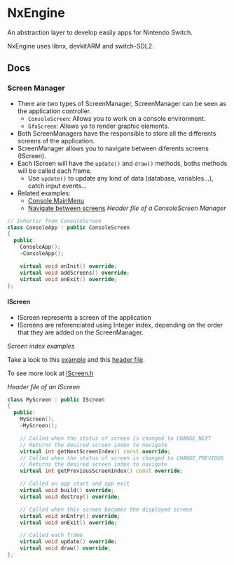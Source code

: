 # NxEngine

An abstraction layer to develop easily apps for Nintendo Switch.

NxEngine uses libnx, devkitARM and switch-SDL2. 

## Docs

### Screen Manager

- There are two types of ScreenManager, ScreenManager can be seen as the application controller.
  - ``ConsoleScreen``: Allows you to work on a console environment.
  - ``GfxScreen``: Allows yo to render graphic elements.
- Both ScreenManagers have the responsible to store all the differents screens of the application.
- ScreenManager allows you to navigate between diferents screens (IScreen). 
- Each IScreen will have the ``update()`` and ``draw()`` methods, boths methods will be called each frame.
  - Use ``update()`` to update any kind of data (database, variables...), catch input events...
- Related examples:
  - [Console MainMenu](examples/console-apps/main-menu)
  - [Navigate between screens](examples/console-app/navigate-between-screens)
*Header file of a ConsoleScreen Manager*

```cpp
// Inhertir from ConsoleScreen
class ConsoleApp : public ConsoleScreen
{
  public:
    ConsoleApp();
    ~ConsoleApp();

    virtual void onInit() override;
    virtual void addScreens() override;
    virtual void onExit() override;
};
```
#### IScreen

- IScreen represents a screen of the application
- IScreens are referenciated using Integer index, depending on the  order that they are added on the ScreenManager.

*Screen index examples*

Take a look to this [example](examples/console-apps/main-menu/src/ConsoleApp.cpp) and this [header file](examples/console-apps/main-menu/include/ScreenIndex.h).

To see more look at [IScreen.h](include/screen-manager/IScreen.h)

*Header file of an IScreen*
```cpp
class MyScreen : public IScreen
{
  public:
    MyScreen();
    ~MyScreen();

    // Called when the status of screen is changed to CHANGE_NEXT
    // Returns the desired screen index to navigate
    virtual int getNextScreenIndex() const override;
    // Called when the status of screen is changed to CHANGE_PREVIOUS
    // Returns the desired screen index to navigate
    virtual int getPreviousScreenIndex() const override;

    // Called on app start and app exit
    virtual void build() override;
    virtual void destroy() override;

    // Called when this screen becomes the displayed screen
    virtual void onEntry() override;
    virtual void onExit() override;

    // Called each frame
    virtual void update() override;
    virtual void draw() override;
};
```
